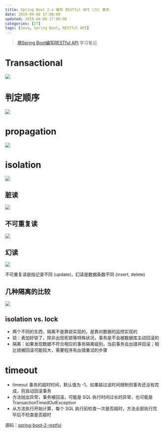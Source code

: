 ```yaml
---
title: Spring Boot 2.x 编写 RESTful API (六) 事务
date: 2019-04-08 17:00:00
updated: 2019-04-08 17:00:00
categories: [IT]
tags: [Java, Spring Boot, RESTful API]
---
```


> [用Spring Boot编写RESTful API](https://study.163.com/course/courseMain.htm?courseId=1005213034) 学习笔记


# Transactional

![](https://victorblog.nos-eastchina1.126.net/2060/6/transactional.PNG)

# 判定顺序

![](https://victorblog.nos-eastchina1.126.net/2060/6/commit-rollback.PNG)

# propagation

![](https://victorblog.nos-eastchina1.126.net/2060/6/propagation.PNG)

# isolation

![](https://victorblog.nos-eastchina1.126.net/2060/6/isolation.PNG)

## 脏读

![](https://victorblog.nos-eastchina1.126.net/2060/6/dirty-read.PNG)

## 不可重复读

![](https://victorblog.nos-eastchina1.126.net/2060/6/non-repeatable-read.PNG)

## 幻读

![](https://victorblog.nos-eastchina1.126.net/2060/6/phantom-read.PNG)

不可重复读是指记录不同 (update)，幻读是数据条数不同 (insert, delete)

## 几种隔离的比较

![](https://victorblog.nos-eastchina1.126.net/2060/6/isolation-compare.PNG)

## isolation vs. lock

+ 两个不同的东西，隔离不是靠锁实现的，是靠对数据的监控实现的
+ 锁：表加好锁了，除非出现死锁等特殊状况，事务是不会被数据库主动回滚的
+ 隔离：如果发现数据不符合相应的事务隔离级别，当前事务会出错并回滚；相比锁被回滚可能较大，需要程序有出错重试的步骤

# timeout

+ timeout 事务的超时时间，默认值为 -1。如果超过该时间限制但事务还没有完成，则自动回滚事务
+ 方法抛出异常，事务被回滚，可能是 SQL 执行时间过长的异常，也可能是 TransactionTimedOutException
+ 从方法执行开始计算，每个 SQL 执行前检查一次是否超时，方法全部执行完毕后不检查是否超时

 
源码：[spring-boot-2-restful](https://github.com/VictorBu/spring-boot-2-restful)